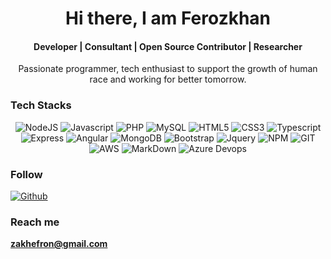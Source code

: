 <h1 align="center">Hi there, I am Ferozkhan</h1>
<h4 align="center"> Developer | Consultant | Open Source Contributor | Researcher </h4>

<p align="center">Passionate programmer, tech enthusiast to support the growth of human race and working for better tomorrow.</p>



### Tech Stacks

<p align="center">
    <img title="NodeJS" src="https://img.shields.io/badge/Node.js-43853D?style=for-the-badge&logo=node.js&logoColor=white"/>
  <img title="Javascript" src="https://img.shields.io/badge/JavaScript-323330?style=for-the-badge&logo=javascript&logoColor=F7DF1E"/>
    <img title="PHP" src="https://img.shields.io/badge/PHP-777BB4?style=for-the-badge&logo=php&logoColor=white"/>
  <img title="MySQL" src="https://img.shields.io/badge/MySQL-00000F?style=for-the-badge&logo=mysql&logoColor=white"/>
  <img title="HTML5" src="https://img.shields.io/badge/-HTML5-E34F26?logo=html5&logoColor=white&style=for-the-badge"/>
  <img title="CSS3" src="https://img.shields.io/badge/-CSS-1572B6?logo=css3&logoColor=white&style=for-the-badge"/>
  <img title="Typescript" src="https://img.shields.io/badge/-Typescript-3178C6?logo=typescript&logoColor=white&style=for-the-badge"/>
<img title="Express" src="https://img.shields.io/badge/Express.js-404D59?style=for-the-badge"/>
    <img title="Angular" src="https://img.shields.io/badge/Angular-DD0031?style=for-the-badge&logo=angular&logoColor=white"/>
           <img title="MongoDB" src="https://img.shields.io/badge/MongoDB-4EA94B?style=for-the-badge&logo=mongodb&logoColor=white"/>
    <img title="Bootstrap" src="https://img.shields.io/badge/-Bootstrap-7952B3?logo=bootstrap&logoColor=white&style=for-the-badge"/>
    <img title="Jquery" src="https://img.shields.io/badge/-Jquery-0769AD?logo=jquery&logoColor=white&style=for-the-badge"/>
   <img title="NPM" src="https://img.shields.io/badge/-Npm-CB3837?logo=npm&logoColor=white&style=for-the-badge"/>
   <img title="GIT" src="https://img.shields.io/badge/-Git-F05032?logo=git&logoColor=white&style=for-the-badge"/>
   <img title="AWS" src="https://img.shields.io/badge/Amazon_AWS-232F3E?style=for-the-badge&logo=amazon-aws&logoColor=white"/>
       <img title="MarkDown" src="https://img.shields.io/badge/Markdown-000000?style=for-the-badge&logo=markdown&logoColor=white"/>
       <img title="Azure Devops" src="https://img.shields.io/badge/Azure_DevOps-0078D7?style=for-the-badge&logo=azure-devops&logoColor=white"/>
    

    

</p>

### Follow 

[![Github](https://img.shields.io/badge/-github-242a2e?logo=github&logoColor=white&style=for-the-badge)](https://github.com/zakhefron)

### Reach me 
**zakhefron@gmail.com**
